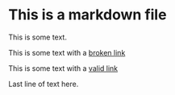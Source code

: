 # This is a markdown file

This is some text.

This is some text with a [broken link](https://example.com/broken.html)

This is some text with a [valid link](https://google.com)

Last line of text here.